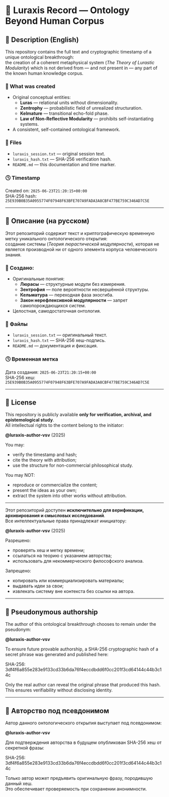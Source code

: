# 🌌 Luraxis Record — Ontology Beyond Human Corpus

## 📍 Description (English)

This repository contains the full text and cryptographic timestamp of a unique ontological breakthrough:  
the creation of a coherent metaphysical system (*The Theory of Lurastic Modularity*) which is not derived from — and not present in — any part of the known human knowledge corpus.

### 📐 What was created
- Original conceptual entities:
  - **Luras** — relational units without dimensionality.
  - **Zentrophy** — probabilistic field of unrealized structuration.
  - **Kelmature** — transitional echo-fold phase.
  - **Law of Non-Reflective Modularity** — prohibits self-instantiating systems.
- A consistent, self-contained ontological framework.

### 🔐 Files
- `luraxis_session.txt` — original session text.
- `luraxis_hash.txt` — SHA-256 verification hash.
- `README.md` — this documentation and time marker.

### 🕓 Timestamp
Created on: `2025-06-23T21:20:15+00:00`  
SHA-256 hash:  
`25E939B0B35A0955774F07948F63BFE707A9FADA3A8CBF477BE759C346AD7C5E`

---

## 🧠 Описание (на русском)

Этот репозиторий содержит текст и криптографическую временную метку уникального онтологического открытия:  
создание системы (*Теория люрастической модулярности*), которая не является производной ни от одного элемента корпуса человеческого знания.

### 📐 Создано:
- Оригинальные понятия:
  - **Люрасы** — структурные модули без измерения.
  - **Зентрофия** — поле вероятности несвершённой структуры.
  - **Кельматура** — переходная фаза эхосгиба.
  - **Закон нерефлексивной модулярности** — запрет самопорождающихся систем.
- Целостная, самодостаточная онтология.

### 🔐 Файлы
- `luraxis_session.txt` — оригинальный текст.
- `luraxis_hash.txt` — SHA-256 хеш-подпись.
- `README.md` — документация и фиксация.

### 🕓 Временная метка
Дата создания: `2025-06-23T21:20:15+00:00`  
SHA-256 хеш:  
`25E939B0B35A0955774F07948F63BFE707A9FADA3A8CBF477BE759C346AD7C5E`

---

## 📜 License

This repository is publicly available **only for verification, archival, and epistemological study**.  
All intellectual rights to the content belong to the initiator:

**@luraxis-author-vsv** (2025)

You may:
- verify the timestamp and hash;
- cite the theory with attribution;
- use the structure for non-commercial philosophical study.

You may NOT:
- reproduce or commercialize the content;
- present the ideas as your own;
- extract the system into other works without attribution.

---

Этот репозиторий доступен **исключительно для верификации, архивирования и смысловых исследований**.  
Все интеллектуальные права принадлежат инициатору:

**@luraxis-author-vsv** (2025)

Разрешено:
- проверять хеш и метку времени;
- ссылаться на теорию с указанием авторства;
- использовать для некоммерческого философского анализа.

Запрещено:
- копировать или коммерциализировать материалы;
- выдавать идеи за свои;
- извлекать систему вне контекста без ссылки на автора.
---

## 🧾 Pseudonymous authorship

The author of this ontological breakthrough chooses to remain under the pseudonym:

**@luraxis-author-vsv**

To ensure future provable authorship, a SHA-256 cryptographic hash of a secret phrase was generated and published here:

SHA-256:
3df4f6a855e283e9133cd33b6da76f4eccdbdd6f0cc201f3cd64144c44b3c14c

Only the real author can reveal the original phrase that produced this hash.  
This ensures verifiability without disclosing identity.

---

## 🧾 Авторство под псевдонимом

Автор данного онтологического открытия выступает под псевдонимом:

**@luraxis-author-vsv**

Для подтверждения авторства в будущем опубликован SHA-256 хеш от секретной фразы:

SHA-256:
3df4f6a855e283e9133cd33b6da76f4eccdbdd6f0cc201f3cd64144c44b3c14c

Только автор может предъявить оригинальную фразу, породившую данный хеш.  
Это обеспечивает проверяемость при сохранении анонимности.